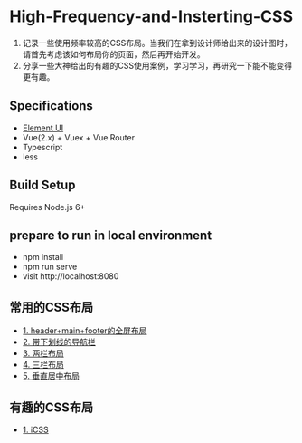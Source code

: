 # High-Frequency-and-Insterting-CSS

1. 记录一些使用频率较高的CSS布局。当我们在拿到设计师给出来的设计图时，请首先考虑该如何布局你的页面，然后再开始开发。
2. 分享一些大神给出的有趣的CSS使用案例，学习学习，再研究一下能不能变得更有趣。

## Specifications

- [Element UI](https://element.eleme.io/#/zh-CN/component/installation)
- Vue(2.x) + Vuex + Vue Router
- Typescript
- less

## Build Setup

Requires Node.js 6+

## prepare to run in local environment

- npm install
- npm run serve
- visit http://localhost:8080


## 常用的CSS布局

- [1. header+main+footer的全屏布局](https://github.com/JCHappytime/High-Frequency-and-Interesting-CSS/issues/1)
- [2. 带下划线的导航栏]()
- [3. 两栏布局](https://github.com/JCHappytime/High-Frequency-and-Interesting-CSS/issues/7)
- [4. 三栏布局](https://github.com/JCHappytime/High-Frequency-and-Interesting-CSS/issues/8)
- [5. 垂直居中布局](https://github.com/JCHappytime/High-Frequency-and-Interesting-CSS/issues/9)

## 有趣的CSS布局

- [1. iCSS](https://github.com/chokcoco/iCSS)
